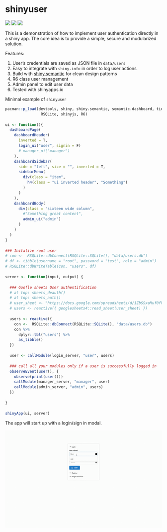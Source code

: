 shinyuser
================

[![](https://img.shields.io/github/languages/code-size/systats/shinyuser.svg)](https://github.com/systats/shinyuser)
[![](https://img.shields.io/github/last-commit/systats/shinyuser.svg)](https://github.com/systats/shinyuser/commits/master)
[![](https://img.shields.io/badge/lifecycle-experimental-blue.svg)](https://www.tidyverse.org/lifecycle/#experimental)

This is a demonstration of how to implement user authentication directly
in a shiny app. The core idea is to provide a simple, secure and
modularized solution.

Features:

1.  User’s credentials are saved as JSON file in `data/users`
2.  Easy to integrate with `shiny.info` in order to log user actions
3.  Build with
    [shiny.semantic](https://github.com/Appsilon/shiny.semantic) for
    clean design patterns
4.  R6 class user management
5.  Admin panel to edit user data
6.  Tested with shinyapps.io

Minimal example of
`shinyuser`

``` r
pacman::p_load(devtools, shiny, shiny.semantic, semantic.dashboard, tidyverse,
                RSQLite, shinyjs, R6)

ui <- function(){
  dashboardPage(
    dashboardHeader(
      inverted = T,
      login_ui("user", signin = F)
      # manager_ui("manager")
    ),
    dashboardSidebar(
      side = "left", size = "", inverted = T,
      sidebarMenu(
        div(class = "item",
          h4(class = "ui inverted header", "Something")
        )
      )
    ),
    dashboardBody(
      div(class = "sixteen wide column",
        #"Something great content",
        admin_ui("admin")
      )
    )
  )
}

### Initalize root user
# con <-  RSQLite::dbConnect(RSQLite::SQLite(), "data/users.db") 
# df <- tibble(username = "root", password = "test", role = "admin")
# RSQLite::dbWriteTable(con, "users", df)

server <- function(input, output) {
  
  ### Goofle sheets User authentification
  # at top: sheets_deauth()
  # at top: sheets_auth()
  # user_sheet <- "https://docs.google.com/spreadsheets/d/1ZbSSxaMuf0fV5_2exz69ahOMZH46bNwlkXSKyOjYD5w/edit?usp=sharing"
  # users <- reactive({ googlesheets4::read_sheet(user_sheet) })
  
  users <- reactive({ 
    con <-  RSQLite::dbConnect(RSQLite::SQLite(), "data/users.db") 
    con %>% 
      dplyr::tbl("users") %>% 
      as_tibble()
  })
  
  user <- callModule(login_server, "user", users)

  ### call all your modules only if a user is successfully logged in
  observeEvent(user(), {
    observe(print(user()))
    callModule(manager_server, "manager", user)
    callModule(admin_server, "admin", users)
  })
  
}

shinyApp(ui, server)
```

The app will start up with a login/sign in modal.

<img src = "demo.gif"> <!-- width = "80%" -->
